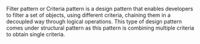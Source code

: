 Filter pattern or Criteria pattern is a design pattern that enables developers to filter a set of objects, using different criteria, chaining them in a decoupled way through logical operations. This type of design pattern comes under structural pattern as this pattern is combining multiple criteria to obtain single criteria.
